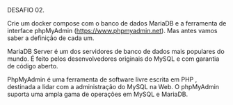 DESAFIO 02.

Crie um docker compose com o banco de dados MariaDB e a ferramenta de interface phpMyAdmin (https://www.phpmyadmin.net). Mas antes vamos saber a definição de cada um.

MariaDB Server é um dos servidores de banco de dados mais populares do mundo. É feito pelos desenvolvedores originais do MySQL e com garantia de código aberto.

PhpMyAdmin é uma ferramenta de software livre escrita em PHP , destinada a lidar com a administração do MySQL na Web. O phpMyAdmin suporta uma ampla gama de operações em MySQL e MariaDB. 
